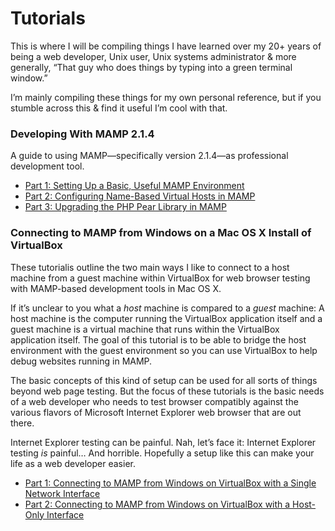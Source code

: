 # Tutorials

This is where I will be compiling things I have learned over my 20+ years of being a web developer, Unix user, Unix systems administrator & more generally, “That guy who does things by typing into a green terminal window.”

I’m mainly compiling these things for my own personal reference, but if you stumble across this & find it useful I’m cool with that.

### Developing With MAMP 2.1.4
A guide to using MAMP—specifically version 2.1.4—as professional development tool.
* [Part 1: Setting Up a Basic, Useful MAMP Environment][1]
* [Part 2: Configuring Name-Based Virtual Hosts in MAMP][2]
* [Part 3: Upgrading the PHP Pear Library in MAMP][3]

### Connecting to MAMP from Windows on a Mac OS X Install of VirtualBox
These tutorialis outline the two main ways I like to connect to a host machine from a guest machine within VirtualBox for web browser testing with MAMP-based development tools in Mac OS X.
If it’s unclear to you what a *host* machine is compared to a *guest* machine: A host machine is the computer running the VirtualBox application itself and a guest machine is a virtual machine that runs within the VirtualBox application itself. The goal of this tutorial is to be able to bridge the host environment with the guest environment so you can use VirtualBox to help debug websites running in MAMP.

The basic concepts of this kind of setup can be used for all sorts of things beyond web page testing. But the focus of these tutorials is the basic needs of a web developer who needs to test browser compatibly against the various flavors of Microsoft Internet Explorer web browser that are out there. Internet Explorer testing can be painful. Nah, let’s face it: Internet Explorer testing *is* painful… And horrible. Hopefully a setup like this can make your life as a web developer easier.
* [Part 1: Connecting to MAMP from Windows on VirtualBox with a Single Network Interface][4]
* [Part 2: Connecting to MAMP from Windows on VirtualBox with a Host-Only Interface][5]

[1]: mamp_part_1 "Setting Up a Basic, Useful MAMP Environment"
[2]: mamp_part_2 "Configuring Name-Based Virtual Hosts"
[3]: mamp_part_3 "Upgrading the PHP Pear Library in MAMP"
[4]: mamp_windows_mac_osx_virtualbox_single_interface "Connecting to MAMP from Windows on VirtualBox with a Single Network Interface"
[5]: mamp_windows_mac_osx_virtualbox_host_only_interface "Connecting to MAMP from Windows on VirtualBox with a Host-Only Interface"

